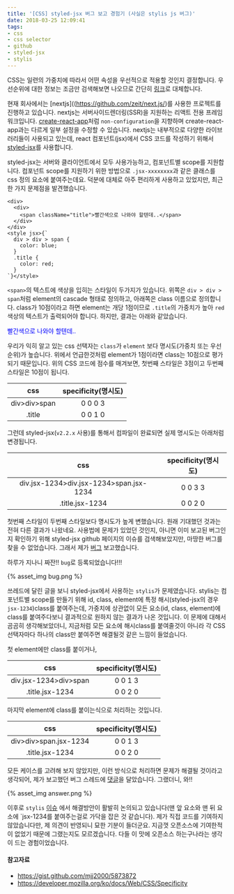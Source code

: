 ```yaml
---
title: '[CSS] styled-jsx 버그 보고 경험기 (사실은 stylis js 버그)'
date: 2018-03-25 12:09:41
tags:
- css
- css selector
- github
- styled-jsx
- stylis
---
```

CSS는 일련의 가중치에 따라서 어떤 속성을 우선적으로 적용할 것인지 결정합니다. 우선순위에 대한 정보는 조금만 검색해보면 나오므로 간단히 [링크](https://gist.github.com/mjj2000/5873872)로 대체합니다.

현재 회사에서는 [nextjs]((https://github.com/zeit/next.js/)를 사용한 프로젝트를 진행하고 있습니다. nextjs는 서버사이드렌더링(SSR)을 지원하는 리액트 전용 프레임워크입니다. [create-react-app](https://github.com/facebook/create-react-app)처럼 `non-configuration`을 지향하며 create-react-app과는 다르게 일부 설정을 수정할 수 있습니다. nextjs는 내부적으로 다양한 라이브러리들이 사용되고 있는데, react 컴포넌트(jsx)에서 CSS 코드를 작성하기 위해서 [styled-jsx](https://github.com/zeit/styled-jsx)를 사용합니다.

styled-jsx는 서버와 클라이언트에서 모두 사용가능하고, 컴포넌트별 scope를 지원합니다. 컴포넌트 scope를 지원하기 위한 방법으로 `.jsx-xxxxxxxx`과 같은 클래스를 css 정의 요소에 붙여주는데요. 덕분에 대체로 아주 편리하게 사용하고 있었지만, 최근 한 가지 문제점을 발견했습니다. 

```
<div>
  <div>
    <span className="title">빨간색으로 나와야 할텐데..</span>
  </div>
</div>
<style jsx>{`
  div > div > span {
    color: blue;
  }
  .title {
    color: red;
  }
`}</style>

```
`<span>`의 텍스트에 색상을 입히는 스타일이 두가지가 있습니다. 위쪽은 `div > div > span`처럼 element의 cascade 형태로 정의하고, 아래쪽은 class 이름으로 정의합니다. class가 10점이라고 하면 element는 개당 1점이므로 `.title`의 가중치가 높아 `red` 색상의 텍스트가 출력되어야 합니다. 하지만, 결과는 아래와 같았습니다.

<span style="color:blue">빨간색으로 나와야 할텐데..</span>

우리가 익히 알고 있는 css 선택자는 `class`가 `element` 보다 명시도(가중치 또는 우선순위)가 높습니다. 위에서 언급한것처럼 element가 1점이라면 class는 10점으로 평가되기 때문입니다. 위의 CSS 코드에 점수를 매겨보면, 첫번째 스타일은 3점이고 두번째 스타일은 10점이 됩니다.

| css | specificity(명시도) |
| :-: | :-: |
| div>div>span | 0 0 0 3 |
| .title | 0 0 1 0 |

그런데 styled-jsx(`v2.2.x` 사용)를 통해서 컴파일이 완료되면 실제 명시도는 아래처럼 변경됩니다.

| css | specificity(명시도) |
| :-: | :-: |
| div.jsx-1234>div.jsx-1234>span.jsx-1234 | 0 0 3 3 |
| .title.jsx-1234 | 0 0 2 0 |
 
첫번째 스타일이 두번째 스타일보다 명시도가 높게 변했습니다. 원래 기대했던 것과는 전혀 다른 결과가 나왔네요. 사용법에 문제가 있었던 것인지, 아니면 이미 보고된 버그인지 확인하기 위해 styled-jsx github 페이지의 이슈를 검색해보았지만, 마땅한 버그를 찾을 수 없었습니다. 그래서 제가 [버그](https://github.com/zeit/styled-jsx/issues/424) 보고했습니다.

하루가 지나니 짜잔!! 
`bug`로 등록되었습니다!!!

{% asset_img bug.png %}

쓰레드에 달린 글을 보니 styled-jsx에서 사용하는 `stylis`가 문제였습니다. stylis는 컴포넌트별 scope를 만들기 위해 id, class, element에 특정 해시(styled-jsx의 경우 `jsx-1234`)class를 붙여주는데, 가중치에 상관없이 모든 요소(id, class, element)에 class를 붙여주다보니 결과적으로 원하지 않는 결과가 나온 것입니다. 이 문제에 대해서 곰곰히 생각해보았더니, 지금처럼 모든 요소에 해시class를 붙여줄것이 아니라 각 CSS 선택자마다 하나의 class만 붙여주면 해결될것 같은 느낌이 들었습니다.

첫 element에만 class를 붙이거나, 

| css | specificity(명시도) |
| :-: | :-: |
| div.jsx-1234>div>span | 0 0 1 3 |
| .title.jsx-1234 | 0 0 2 0 |

마지막 element에 class를 붙이는식으로 처리하는 것입니다.

| css | specificity(명시도) |
| :-: | :-: |
| div>div>span.jsx-1234 | 0 0 1 3 |
| .title.jsx-1234 | 0 0 2 0 |

모든 케이스를 고려해 보지 않았지만, 이런 방식으로 처리하면 문제가 해결될 것이라고 생각되어, 제가 보고했던 버그 스레드에 [댓글](https://github.com/zeit/styled-jsx/issues/424#issuecomment-375518440
)을 달았습니다. 그랬더니, 와!! 

{% asset_img answer.png %}

이후로 `stylis` [이슈](https://github.com/thysultan/stylis.js/issues/101) 에서 해결방안이 활발히 논의되고 있습니다(맨 앞 요소와 맨 뒤 요소에 `jsx-1234를 붙여주는걸로 가닥을 잡은 것 같습니다). 제가 직접 코드를 기여하지 않았습니다만, 제 의견이 반영되니 묘한 기분이 들더군요. 지금껏 오픈소스에 기여한적이 없었기 때문에 그랬는지도 모르겠습니다. 다들 이 맛에 오픈소스 하는구나라는 생각이 드는 경험이었습니다.

#### 참고자료
- https://gist.github.com/mjj2000/5873872
- https://developer.mozilla.org/ko/docs/Web/CSS/Specificity